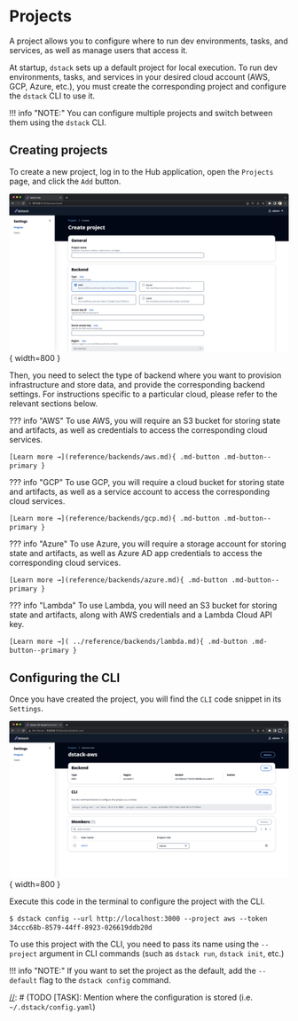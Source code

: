 # Projects

A project allows you to configure where to run dev environments, tasks, and services, as well as manage users that 
access it.

At startup, `dstack` sets up a default project for local execution. To run dev environments, tasks, and services in your
desired cloud account (AWS, GCP, Azure, etc.), you must create the corresponding project and configure the `dstack` CLI to use it.

!!! info "NOTE:"
    You can configure multiple projects and switch between them using the `dstack` CLI.

## Creating projects

To create a new project, log in to the Hub application, open the `Projects` page, and click the `Add` button.

![](../assets/images/dstack-hub-create-project.png){ width=800 }

Then, you need to select the type of backend where you want to provision infrastructure and store data, and provide the corresponding backend settings.
For instructions specific to a particular cloud, please refer to the relevant sections below.

??? info "AWS"
    To use AWS, you will require an S3 bucket for storing state and artifacts, as well as credentials to access the 
    corresponding cloud services.

    [Learn more →](reference/backends/aws.md){ .md-button .md-button--primary }

??? info "GCP"
    To use GCP, you will require a cloud bucket for storing state and artifacts, as well as a
    service account to access the corresponding cloud services.

    [Learn more →](reference/backends/gcp.md){ .md-button .md-button--primary }

??? info "Azure"
    To use Azure, you will require a storage account for storing state and artifacts, as well as Azure AD app credentials
    to access the corresponding cloud services.

    [Learn more →](reference/backends/azure.md){ .md-button .md-button--primary }

??? info "Lambda"
    To use Lambda, you will need an S3 bucket for storing state and artifacts, along with AWS credentials and a Lambda Cloud
    API key.

    [Learn more →]( ../reference/backends/lambda.md){ .md-button .md-button--primary }

## Configuring the CLI

Once you have created the project, you will find the `CLI` code snippet in its `Settings`. 

![](../assets/images/dstack-hub-view-project.png){ width=800 }

Execute this code in the terminal to configure the project with the CLI.

<div class="termy">

```shell
$ dstack config --url http://localhost:3000 --project aws --token 34ccc68b-8579-44ff-8923-026619ddb20d
```

</div>

To use this project with the CLI, you need to pass its name using the `--project` argument in CLI commands (such as
`dstack run`, `dstack init`, etc.)

!!! info "NOTE:"
    If you want to set the project as the default, add the `--default` flag to the `dstack config` command.

[//]: # (TODO [TASK]: Mention where the configuration is stored (i.e. `~/.dstack/config.yaml`)

[//]: # (TODO [MEDIUM]: Currently, there is no settings, such as quota management, max duration, etc.)